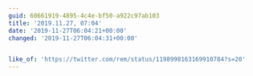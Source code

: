```yaml
---
guid: 60661919-4895-4c4e-bf50-a922c97ab103
title: '2019.11.27, 07:04'
date: '2019-11-27T06:04:21+00:00'
changed: '2019-11-27T06:04:31+00:00'


like_of: 'https://twitter.com/rem/status/1198998163169910784?s=20'
---
```


